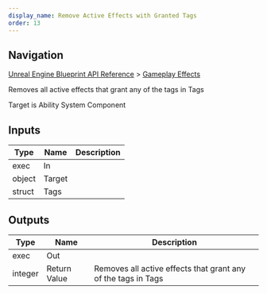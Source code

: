 ```yaml
---
display_name: Remove Active Effects with Granted Tags
order: 13
---
```

## Navigation

[Unreal Engine Blueprint API Reference](https://dev.epicgames.com/documentation/en-us/unreal-engine/BlueprintAPI) > [Gameplay Effects](https://dev.epicgames.com/documentation/en-us/unreal-engine/BlueprintAPI/GameplayEffects)

Removes all active effects that grant any of the tags in Tags

Target is Ability System Component

## Inputs

| Type | Name | Description |
| --- | --- | --- |
| exec | In |  |
| object | Target |  |
| struct | Tags |  |

## Outputs

| Type | Name | Description |
| --- | --- | --- |
| exec | Out |  |
| integer | Return Value | Removes all active effects that grant any of the tags in Tags |
